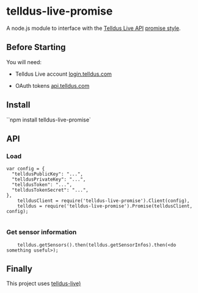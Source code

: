 telldus-live-promise
=================

A node.js module to interface with the [Telldus Live API](http://api.telldus.com) [promise style](https://www.promisejs.org/).

Before Starting
---------------
You will need:

- Telldus Live account [login.telldus.com](https://login.telldus.com)

- OAuth tokens [api.telldus.com](http://api.telldus.com/keys/index)

Install
-------

``npm install telldus-live-promise`

API
---

### Load

```
var config = {
  "telldusPublicKey": "...",
  "telldusPrivateKey": "...",
  "telldusToken": "...",
  "telldusTokenSecret": "...",
},
	telldusClient = require('telldus-live-promise').Client(config),
	telldus = require('telldus-live-promise').Promise(telldusClient, config);


```

### Get sensor information

```
	telldus.getSensors().then(telldus.getSensorInfos).then(<do something useful>);
```

Finally
-------
This project uses [telldus-live)](https://github.com/TheThingSystem/node-telldus-live)
